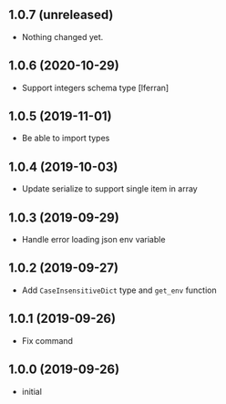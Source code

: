 1.0.7 (unreleased)
------------------

- Nothing changed yet.


1.0.6 (2020-10-29)
------------------

- Support integers schema type [lferran]

1.0.5 (2019-11-01)
------------------

- Be able to import types


1.0.4 (2019-10-03)
------------------
- Update serialize to support single item in array


1.0.3 (2019-09-29)
------------------

- Handle error loading json env variable


1.0.2 (2019-09-27)
------------------

- Add `CaseInsensitiveDict` type and `get_env` function


1.0.1 (2019-09-26)
------------------

- Fix command


1.0.0 (2019-09-26)
------------------

- initial
